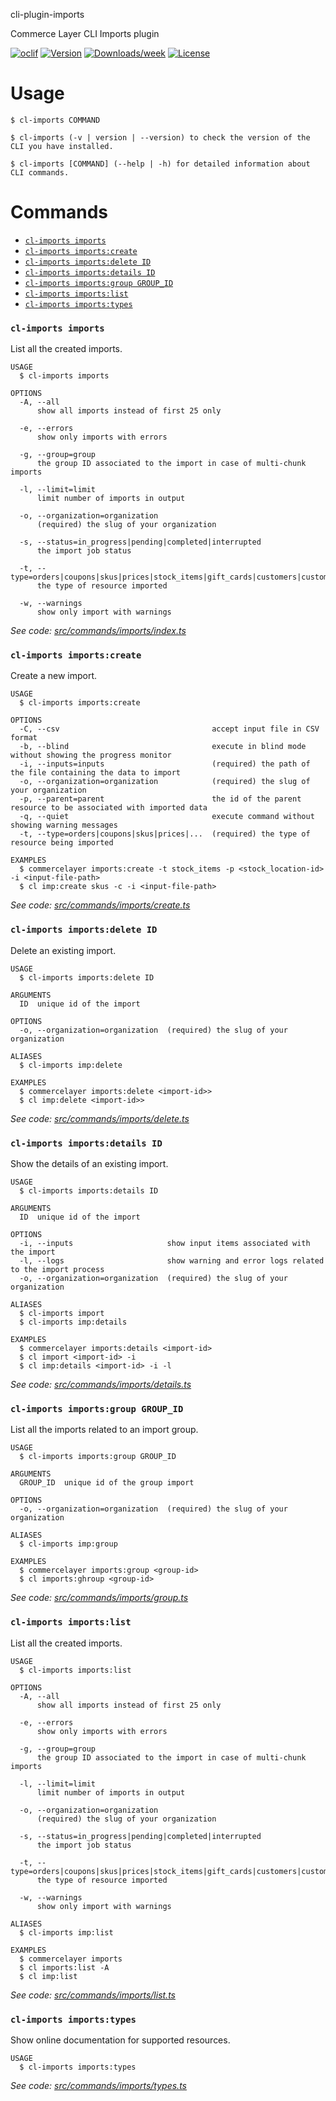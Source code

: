 cli-plugin-imports

Commerce Layer CLI Imports plugin

[![oclif](https://img.shields.io/badge/cli-oclif-brightgreen.svg)](https://oclif.io)
[![Version](https://img.shields.io/npm/v/@commercelayer/cli-plugin-imports.svg)](https://npmjs.org/package/@commercelayer/cli-plugin-imports)
[![Downloads/week](https://img.shields.io/npm/dw/@commercelayer/cli-plugin-imports.svg)](https://npmjs.org/package/@commercelayer/cli-plugin-imports)
[![License](https://img.shields.io/npm/l/@commercelayer/cli-plugin-imports.svg)](https://github.com/commercelayer/cli-plugin-imports/blob/master/package.json)


<!-- toc -->


<!-- tocstop -->
# Usage
<!-- usage -->

```sh-session
$ cl-imports COMMAND

$ cl-imports (-v | version | --version) to check the version of the CLI you have installed.

$ cl-imports [COMMAND] (--help | -h) for detailed information about CLI commands.
```
<!-- usagestop -->
# Commands
<!-- commands -->

* [`cl-imports imports`](#cl-imports-imports)
* [`cl-imports imports:create`](#cl-imports-importscreate)
* [`cl-imports imports:delete ID`](#cl-imports-importsdelete-id)
* [`cl-imports imports:details ID`](#cl-imports-importsdetails-id)
* [`cl-imports imports:group GROUP_ID`](#cl-imports-importsgroup-group_id)
* [`cl-imports imports:list`](#cl-imports-importslist)
* [`cl-imports imports:types`](#cl-imports-importstypes)

### `cl-imports imports`

List all the created imports.

```
USAGE
  $ cl-imports imports

OPTIONS
  -A, --all
      show all imports instead of first 25 only

  -e, --errors
      show only imports with errors

  -g, --group=group
      the group ID associated to the import in case of multi-chunk imports

  -l, --limit=limit
      limit number of imports in output

  -o, --organization=organization
      (required) the slug of your organization

  -s, --status=in_progress|pending|completed|interrupted
      the import job status

  -t, --type=orders|coupons|skus|prices|stock_items|gift_cards|customers|customer_subscriptions|tax_categories
      the type of resource imported

  -w, --warnings
      show only import with warnings
```

_See code: [src/commands/imports/index.ts](https://github.com/commercelayer/commercelayer-cli-plugin-imports/blob/v1.1.6/src/commands/imports/index.ts)_

### `cl-imports imports:create`

Create a new import.

```
USAGE
  $ cl-imports imports:create

OPTIONS
  -C, --csv                                  accept input file in CSV format
  -b, --blind                                execute in blind mode without showing the progress monitor
  -i, --inputs=inputs                        (required) the path of the file containing the data to import
  -o, --organization=organization            (required) the slug of your organization
  -p, --parent=parent                        the id of the parent resource to be associated with imported data
  -q, --quiet                                execute command without showing warning messages
  -t, --type=orders|coupons|skus|prices|...  (required) the type of resource being imported

EXAMPLES
  $ commercelayer imports:create -t stock_items -p <stock_location-id> -i <input-file-path>
  $ cl imp:create skus -c -i <input-file-path>
```

_See code: [src/commands/imports/create.ts](https://github.com/commercelayer/commercelayer-cli-plugin-imports/blob/v1.1.6/src/commands/imports/create.ts)_

### `cl-imports imports:delete ID`

Delete an existing import.

```
USAGE
  $ cl-imports imports:delete ID

ARGUMENTS
  ID  unique id of the import

OPTIONS
  -o, --organization=organization  (required) the slug of your organization

ALIASES
  $ cl-imports imp:delete

EXAMPLES
  $ commercelayer imports:delete <import-id>>
  $ cl imp:delete <import-id>>
```

_See code: [src/commands/imports/delete.ts](https://github.com/commercelayer/commercelayer-cli-plugin-imports/blob/v1.1.6/src/commands/imports/delete.ts)_

### `cl-imports imports:details ID`

Show the details of an existing import.

```
USAGE
  $ cl-imports imports:details ID

ARGUMENTS
  ID  unique id of the import

OPTIONS
  -i, --inputs                     show input items associated with the import
  -l, --logs                       show warning and error logs related to the import process
  -o, --organization=organization  (required) the slug of your organization

ALIASES
  $ cl-imports import
  $ cl-imports imp:details

EXAMPLES
  $ commercelayer imports:details <import-id>
  $ cl import <import-id> -i
  $ cl imp:details <import-id> -i -l
```

_See code: [src/commands/imports/details.ts](https://github.com/commercelayer/commercelayer-cli-plugin-imports/blob/v1.1.6/src/commands/imports/details.ts)_

### `cl-imports imports:group GROUP_ID`

List all the imports related to an import group.

```
USAGE
  $ cl-imports imports:group GROUP_ID

ARGUMENTS
  GROUP_ID  unique id of the group import

OPTIONS
  -o, --organization=organization  (required) the slug of your organization

ALIASES
  $ cl-imports imp:group

EXAMPLES
  $ commercelayer imports:group <group-id>
  $ cl imports:ghroup <group-id>
```

_See code: [src/commands/imports/group.ts](https://github.com/commercelayer/commercelayer-cli-plugin-imports/blob/v1.1.6/src/commands/imports/group.ts)_

### `cl-imports imports:list`

List all the created imports.

```
USAGE
  $ cl-imports imports:list

OPTIONS
  -A, --all
      show all imports instead of first 25 only

  -e, --errors
      show only imports with errors

  -g, --group=group
      the group ID associated to the import in case of multi-chunk imports

  -l, --limit=limit
      limit number of imports in output

  -o, --organization=organization
      (required) the slug of your organization

  -s, --status=in_progress|pending|completed|interrupted
      the import job status

  -t, --type=orders|coupons|skus|prices|stock_items|gift_cards|customers|customer_subscriptions|tax_categories
      the type of resource imported

  -w, --warnings
      show only import with warnings

ALIASES
  $ cl-imports imp:list

EXAMPLES
  $ commercelayer imports
  $ cl imports:list -A
  $ cl imp:list
```

_See code: [src/commands/imports/list.ts](https://github.com/commercelayer/commercelayer-cli-plugin-imports/blob/v1.1.6/src/commands/imports/list.ts)_

### `cl-imports imports:types`

Show online documentation for supported resources.

```
USAGE
  $ cl-imports imports:types
```

_See code: [src/commands/imports/types.ts](https://github.com/commercelayer/commercelayer-cli-plugin-imports/blob/v1.1.6/src/commands/imports/types.ts)_
<!-- commandsstop -->
